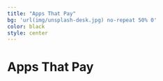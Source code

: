 ```yaml
---
title: "Apps That Pay"
bg: 'url(img/unsplash-desk.jpg) no-repeat 50% 0'
color: black
style: center
---
```


# Apps That Pay







